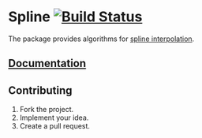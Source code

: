 # Spline [![Build Status][travis-img]][travis-url]

The package provides algorithms for [spline interpolation][1].

## [Documentation][doc]

## Contributing

1. Fork the project.
2. Implement your idea.
3. Create a pull request.

[1]: https://en.wikipedia.org/wiki/Spline_interpolation

[doc]: http://godoc.org/github.com/ready-steady/spline
[travis-img]: https://travis-ci.org/ready-steady/spline.svg?branch=master
[travis-url]: https://travis-ci.org/ready-steady/spline
